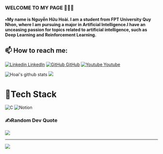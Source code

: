 ### WELCOME TO MY PAGE 👋👋👋
#### ▪️My name is Nguyễn Hữu Hoài. I am a student from FPT University Quy Nhon, where I am pursuing a major in Artificial Intelligence.I have an unceasing passion for topics related to artificial intelligence, such as Deep Learning and Reinforcement Learning.
## 📫 How to reach me: 

[![Linkedin](https://i.stack.imgur.com/gVE0j.png) LinkedIn](https://www.linkedin.com/in/rubyhill/)   [![GitHub](https://i.stack.imgur.com/tskMh.png) GitHub](https://github.com/Ruby-Hill)   [![Youtube](https://github.com/uvipen/introduction/blob/main/Youtube.png) Youtube](https://www.youtube.com/channel/UC9NajWbUR6bOAQ4WZLh6J8A)


![Hoai's github stats](https://github-readme-stats-git-masterrstaa-rickstaa.vercel.app/api?username=Ruby-Hill&show_icons=true&theme=tokyonight&hide=contribs,prs,issues)
![](https://github-readme-streak-stats.herokuapp.com/?user=Ruby-Hill&theme=radical&hide_border=false)<br/>

# 🥇Tech Stack
![C](https://img.shields.io/badge/c-%2300599C.svg?style=plastic&logo=c&logoColor=white) ![Notion](https://img.shields.io/badge/Notion-%23000000.svg?style=plastic&logo=notion&logoColor=white)

### ✍️Random Dev Quote
![](https://quotes-github-readme.vercel.app/api?type=horizontal&theme=radical)

---
[![](https://visitcount.itsvg.in/api?id=Ruby-Hill&icon=0&color=0)](https://visitcount.itsvg.in)
